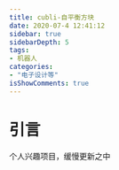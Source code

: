 ```yaml
---
title: cubli-自平衡方块
date: 2020-07-4 12:41:12
sidebar: true
sidebarDepth: 5
tags:
- 机器人
categories:
- "电子设计等"
isShowComments: true
---
```


# 引言

个人兴趣项目，缓慢更新之中